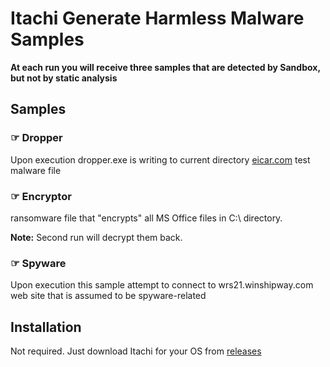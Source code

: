 # Itachi Generate Harmless Malware Samples

**At each run you will receive three samples that are detected by Sandbox, but not by static analysis**

## Samples

### &#x261E; Dropper

Upon execution dropper.exe is writing to current directory [eicar.com](https://www.eicar.com/download-anti-malware-testfile/) test malware file

### &#x261E; Encryptor

ransomware file that "encrypts" all MS Office files in C:\ directory.

**Note:** Second run will decrypt them back.

### &#x261E; Spyware

Upon execution this sample attempt to connect to wrs21.winshipway.com web site that is assumed to be spyware-related

## Installation
Not required. Just download Itachi for your OS from [releases](https://github.com/mpkondrashin/itachi/releases) 

